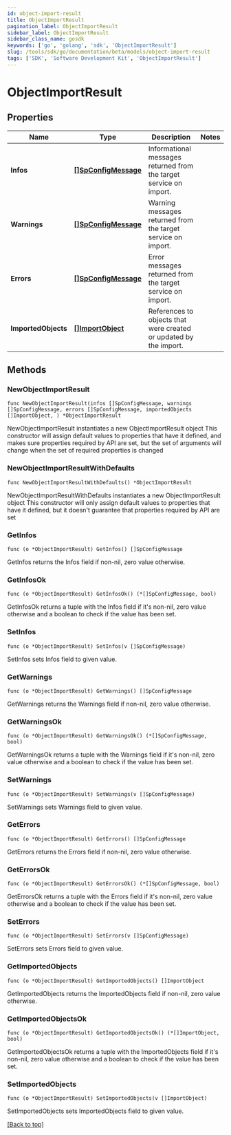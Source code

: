 ```yaml
---
id: object-import-result
title: ObjectImportResult
pagination_label: ObjectImportResult
sidebar_label: ObjectImportResult
sidebar_class_name: gosdk
keywords: ['go', 'golang', 'sdk', 'ObjectImportResult'] 
slug: /tools/sdk/go/documentation/beta/models/object-import-result
tags: ['SDK', 'Software Development Kit', 'ObjectImportResult']
---
```


# ObjectImportResult

## Properties

Name | Type | Description | Notes
------------ | ------------- | ------------- | -------------
**Infos** | [**[]SpConfigMessage**](SpConfigMessage) | Informational messages returned from the target service on import. | 
**Warnings** | [**[]SpConfigMessage**](SpConfigMessage) | Warning messages returned from the target service on import. | 
**Errors** | [**[]SpConfigMessage**](SpConfigMessage) | Error messages returned from the target service on import. | 
**ImportedObjects** | [**[]ImportObject**](ImportObject) | References to objects that were created or updated by the import. | 

## Methods

### NewObjectImportResult

`func NewObjectImportResult(infos []SpConfigMessage, warnings []SpConfigMessage, errors []SpConfigMessage, importedObjects []ImportObject, ) *ObjectImportResult`

NewObjectImportResult instantiates a new ObjectImportResult object
This constructor will assign default values to properties that have it defined,
and makes sure properties required by API are set, but the set of arguments
will change when the set of required properties is changed

### NewObjectImportResultWithDefaults

`func NewObjectImportResultWithDefaults() *ObjectImportResult`

NewObjectImportResultWithDefaults instantiates a new ObjectImportResult object
This constructor will only assign default values to properties that have it defined,
but it doesn't guarantee that properties required by API are set

### GetInfos

`func (o *ObjectImportResult) GetInfos() []SpConfigMessage`

GetInfos returns the Infos field if non-nil, zero value otherwise.

### GetInfosOk

`func (o *ObjectImportResult) GetInfosOk() (*[]SpConfigMessage, bool)`

GetInfosOk returns a tuple with the Infos field if it's non-nil, zero value otherwise
and a boolean to check if the value has been set.

### SetInfos

`func (o *ObjectImportResult) SetInfos(v []SpConfigMessage)`

SetInfos sets Infos field to given value.


### GetWarnings

`func (o *ObjectImportResult) GetWarnings() []SpConfigMessage`

GetWarnings returns the Warnings field if non-nil, zero value otherwise.

### GetWarningsOk

`func (o *ObjectImportResult) GetWarningsOk() (*[]SpConfigMessage, bool)`

GetWarningsOk returns a tuple with the Warnings field if it's non-nil, zero value otherwise
and a boolean to check if the value has been set.

### SetWarnings

`func (o *ObjectImportResult) SetWarnings(v []SpConfigMessage)`

SetWarnings sets Warnings field to given value.


### GetErrors

`func (o *ObjectImportResult) GetErrors() []SpConfigMessage`

GetErrors returns the Errors field if non-nil, zero value otherwise.

### GetErrorsOk

`func (o *ObjectImportResult) GetErrorsOk() (*[]SpConfigMessage, bool)`

GetErrorsOk returns a tuple with the Errors field if it's non-nil, zero value otherwise
and a boolean to check if the value has been set.

### SetErrors

`func (o *ObjectImportResult) SetErrors(v []SpConfigMessage)`

SetErrors sets Errors field to given value.


### GetImportedObjects

`func (o *ObjectImportResult) GetImportedObjects() []ImportObject`

GetImportedObjects returns the ImportedObjects field if non-nil, zero value otherwise.

### GetImportedObjectsOk

`func (o *ObjectImportResult) GetImportedObjectsOk() (*[]ImportObject, bool)`

GetImportedObjectsOk returns a tuple with the ImportedObjects field if it's non-nil, zero value otherwise
and a boolean to check if the value has been set.

### SetImportedObjects

`func (o *ObjectImportResult) SetImportedObjects(v []ImportObject)`

SetImportedObjects sets ImportedObjects field to given value.



[[Back to top]](#) 



